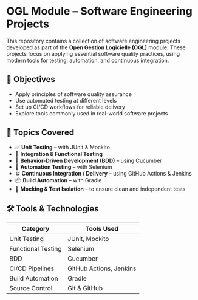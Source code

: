 # OGL Module – Software Engineering Projects

This repository contains a collection of software engineering projects developed as part of the **Open Gestion Logicielle (OGL)** module. These projects focus on applying essential software quality practices, using modern tools for testing, automation, and continuous integration.

## 📌 Objectives

- Apply principles of software quality assurance
- Use automated testing at different levels
- Set up CI/CD workflows for reliable delivery
- Explore tools commonly used in real-world software projects

## 🧪 Topics Covered

- ✅ **Unit Testing** – with JUnit & Mockito
- 🔁 **Integration & Functional Testing**
- 🥒 **Behavior-Driven Development (BDD)** – using Cucumber
- 🧪 **Automation Testing** – with Selenium
- ⚙️ **Continuous Integration / Delivery** – using GitHub Actions & Jenkins
- 📦 **Build Automation** – with Gradle
- 🧩 **Mocking & Test Isolation** – to ensure clean and independent tests

## 🛠️ Tools & Technologies

| Category               | Tools Used                        |
|------------------------|-----------------------------------|
| Unit Testing           | JUnit, Mockito                    |
| Functional Testing     | Selenium                          |
| BDD                    | Cucumber                          |
| CI/CD Pipelines        | GitHub Actions, Jenkins           |
| Build Automation       | Gradle                            |
| Source Control         | Git & GitHub                      |



